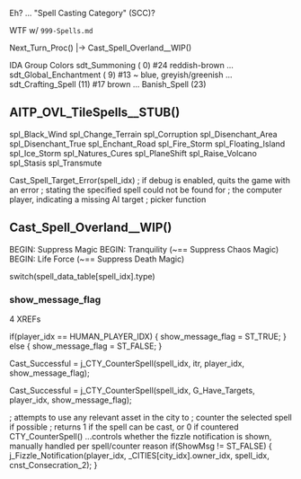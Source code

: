 


Eh?  ... "Spell Casting Category" (SCC)?



WTF w/ `999-Spells.md`

Next_Turn_Proc()
    |-> Cast_Spell_Overland__WIP()


IDA Group Colors
    sdt_Summoning           ( 0)  #24 reddish-brown
    ...
    sdt_Global_Enchantment  ( 9)  #13 ~ blue, greyish/greenish
    ...
    sdt_Crafting_Spell      (11)  #17 brown
    ...
    Banish_Spell            (23)



## AITP_OVL_TileSpells__STUB()
spl_Black_Wind
spl_Change_Terrain
spl_Corruption
spl_Disenchant_Area
spl_Disenchant_True
spl_Enchant_Road
spl_Fire_Storm
spl_Floating_Island
spl_Ice_Storm
spl_Natures_Cures
spl_PlaneShift
spl_Raise_Volcano
spl_Stasis
spl_Transmute

Cast_Spell_Target_Error(spell_idx)
; if debug is enabled, quits the game with an error
; stating the specified spell could not be found for
; the computer player, indicating a missing AI target
; picker function








## Cast_Spell_Overland__WIP()

BEGIN:  Suppress Magic
BEGIN:  Tranquility  (~== Suppress Chaos Magic)
BEGIN:  Life Force  (~== Suppress Death Magic)

switch(spell_data_table[spell_idx].type)




### show_message_flag

4 XREFs

if(player_idx == HUMAN_PLAYER_IDX)
{
    show_message_flag = ST_TRUE;
}
else
{
    show_message_flag = ST_FALSE;
}

Cast_Successful = j_CTY_CounterSpell(spell_idx, itr, player_idx, show_message_flag);

Cast_Successful = j_CTY_CounterSpell(spell_idx, G_Have_Targets, player_idx, show_message_flag);

; attempts to use any relevant asset in the city to
; counter the selected spell if possible
; returns 1 if the spell can be cast, or 0 if countered
CTY_CounterSpell()
...controls whether the fizzle notification is shown, manually handled per spell/counter reason
if(ShowMsg != ST_FALSE)
{
    j_Fizzle_Notification(player_idx, _CITIES[city_idx].owner_idx, spell_idx, cnst_Consecration_2);
}
